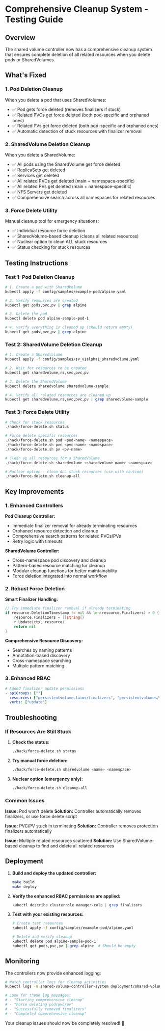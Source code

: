 # Comprehensive Cleanup System - Testing Guide

## Overview

The shared volume controller now has a comprehensive cleanup system that ensures complete deletion of all related resources when you delete pods or SharedVolumes.

## What's Fixed

### 1. Pod Deletion Cleanup
When you delete a pod that uses SharedVolumes:
- ✅ Pod gets force deleted (removes finalizers if stuck)
- ✅ Related PVCs get force deleted (both pod-specific and orphaned ones)
- ✅ Related PVs get force deleted (both pod-specific and orphaned ones)
- ✅ Automatic detection of stuck resources with finalizer removal

### 2. SharedVolume Deletion Cleanup
When you delete a SharedVolume:
- ✅ All pods using the SharedVolume get force deleted
- ✅ ReplicaSets get deleted
- ✅ Services get deleted
- ✅ All related PVCs get deleted (main + namespace-specific)
- ✅ All related PVs get deleted (main + namespace-specific)
- ✅ NFS Servers get deleted
- ✅ Comprehensive search across all namespaces for related resources

### 3. Force Delete Utility
Manual cleanup tool for emergency situations:
- ✅ Individual resource force deletion
- ✅ SharedVolume-based cleanup (cleans all related resources)
- ✅ Nuclear option to clean ALL stuck resources
- ✅ Status checking for stuck resources

## Testing Instructions

### Test 1: Pod Deletion Cleanup

```bash
# 1. Create a pod with SharedVolume
kubectl apply -f config/samples/example-pod/alpine.yaml

# 2. Verify resources are created
kubectl get pods,pvc,pv | grep alpine

# 3. Delete the pod
kubectl delete pod alpine-sample-pod-1

# 4. Verify everything is cleaned up (should return empty)
kubectl get pods,pvc,pv | grep alpine
```

### Test 2: SharedVolume Deletion Cleanup

```bash
# 1. Create a SharedVolume
kubectl apply -f config/samples/sv_v1alpha1_sharedvolume.yaml

# 2. Wait for resources to be created
kubectl get sharedvolume,rs,svc,pvc,pv

# 3. Delete the SharedVolume
kubectl delete sharedvolume sharedvolume-sample

# 4. Verify all related resources are cleaned up
kubectl get sharedvolume,rs,svc,pvc,pv | grep sharedvolume-sample
```

### Test 3: Force Delete Utility

```bash
# Check for stuck resources
./hack/force-delete.sh status

# Force delete specific resources
./hack/force-delete.sh pod <pod-name> <namespace>
./hack/force-delete.sh pvc <pvc-name> <namespace>
./hack/force-delete.sh pv <pv-name>

# Clean up all resources for a SharedVolume
./hack/force-delete.sh sharedvolume <sharedvolume-name> <namespace>

# Nuclear option - clean ALL stuck resources (use with caution)
./hack/force-delete.sh cleanup-all
```

## Key Improvements

### 1. Enhanced Controllers

**Pod Cleanup Controller:**
- Immediate finalizer removal for already terminating resources
- Orphaned resource detection and cleanup
- Comprehensive search patterns for related PVCs/PVs
- Retry logic with timeouts

**SharedVolume Controller:**
- Cross-namespace pod discovery and cleanup
- Pattern-based resource matching for cleanup
- Modular cleanup functions for better maintainability
- Force deletion integrated into normal workflow

### 2. Robust Force Deletion

**Smart Finalizer Handling:**
```go
// Try immediate finalizer removal if already terminating
if resource.DeletionTimestamp != nil && len(resource.Finalizers) > 0 {
    resource.Finalizers = []string{}
    r.Update(ctx, resource)
    return nil
}
```

**Comprehensive Resource Discovery:**
- Searches by naming patterns
- Annotation-based discovery
- Cross-namespace searching
- Multiple pattern matching

### 3. Enhanced RBAC

```yaml
# Added finalizer update permissions
- apiGroups: [""]
  resources: ["persistentvolumeclaims/finalizers", "persistentvolumes/finalizers", "pods/finalizers"]
  verbs: ["update"]
```

## Troubleshooting

### If Resources Are Still Stuck

1. **Check the status:**
   ```bash
   ./hack/force-delete.sh status
   ```

2. **Try manual force deletion:**
   ```bash
   ./hack/force-delete.sh sharedvolume <name> <namespace>
   ```

3. **Nuclear option (emergency only):**
   ```bash
   ./hack/force-delete.sh cleanup-all
   ```

### Common Issues

**Issue:** Pod won't delete
**Solution:** Controller automatically removes finalizers, or use force delete script

**Issue:** PVC/PV stuck in terminating
**Solution:** Controller removes protection finalizers automatically

**Issue:** Multiple related resources scattered
**Solution:** Use SharedVolume-based cleanup to find and delete all related resources

## Deployment

1. **Build and deploy the updated controller:**
   ```bash
   make build
   make deploy
   ```

2. **Verify the enhanced RBAC permissions are applied:**
   ```bash
   kubectl describe clusterrole manager-role | grep finalizers
   ```

3. **Test with your existing resources:**
   ```bash
   # Create test resources
   kubectl apply -f config/samples/example-pod/alpine.yaml
   
   # Delete and verify cleanup
   kubectl delete pod alpine-sample-pod-1
   kubectl get pods,pvc,pv | grep alpine  # Should be empty
   ```

## Monitoring

The controllers now provide enhanced logging:

```bash
# Watch controller logs for cleanup activities
kubectl logs -n shared-volume-controller-system deployment/shared-volume-controller-manager -f

# Look for these log messages:
# - "Starting comprehensive cleanup"
# - "Force deleting pod/pvc/pv"
# - "Successfully removed finalizers"
# - "Completed comprehensive cleanup"
```

Your cleanup issues should now be completely resolved! 🎉
